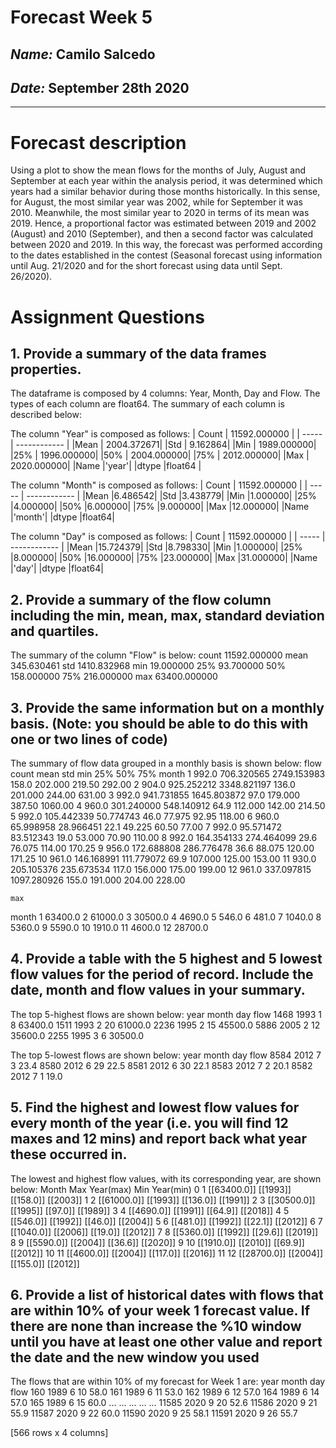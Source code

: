 # Forecast Week 5
## *Name:* Camilo Salcedo
## *Date:* September 28th 2020
___

# Forecast description

Using a plot to show the mean flows for the months of July, August and September at each year within the analysis period, it was determined which years had a similar behavior during those months historically. In this sense, for August, the most similar year was 2002, while for September it was 2010. Meanwhile, the most similar year to 2020 in terms of its mean was 2019. Hence, a proportional factor was estimated between 2019 and 2002 (August) and 2010 (September), and then a second factor was calculated between 2020 and 2019. In this way, the forecast was performed according to the dates established in the contest (Seasonal forecast using information until Aug. 21/2020 and for the short forecast using data until Sept. 26/2020).

# Assignment Questions
## 1. Provide a summary of the data frames properties.
The dataframe is composed by 4 columns: Year, Month, Day and Flow. The types of each column are float64. The summary of each column is described below:

The column "Year" is composed as follows:
| Count | 11592.000000 |
| ----- | ------------ |
|Mean | 2004.372671|
|Std  |    9.162864|
|Min  | 1989.000000|
|25%  | 1996.000000|
|50%  | 2004.000000|
|75%  | 2012.000000|
|Max  | 2020.000000|
|Name |'year'|
|dtype  |float64 |

 The column "Month" is composed as follows:
| Count | 11592.000000 |
| ----- | ------------ |
 |Mean  |6.486542|
 |Std |3.438779|
 |Min |1.000000|
 |25% |4.000000|
 |50% |6.000000|
 |75% |9.000000|
 |Max |12.000000|
 |Name  |'month'|
 |dtype |float64|

 The column "Day" is composed as follows:
 | Count | 11592.000000 |
 | ----- | ------------ |
 |Mean  |15.724379|
 |Std |8.798330|
 |Min |1.000000|
 |25% |8.000000|
 |50% |16.000000|
 |75% |23.000000|
 |Max |31.000000|
 |Name  |'day'|
 |dtype |float64|


## 2. Provide a summary of the flow column including the min, mean, max, standard deviation and quartiles.

The summary of the column "Flow" is below:
count  11592.000000
mean     345.630461
std     1410.832968
min       19.000000
25%       93.700000
50%      158.000000
75%      216.000000
max    63400.000000

## 3.  Provide the same information but on a monthly basis. (Note: you should be able to do this with one or two lines of code)

The summary of flow data grouped in a monthly basis is shown below:         flow                                                            \
count        mean          std    min      25%     50%      75%
month
1      992.0  706.320565  2749.153983  158.0  202.000  219.50   292.00
2      904.0  925.252212  3348.821197  136.0  201.000  244.00   631.00
3      992.0  941.731855  1645.803872   97.0  179.000  387.50  1060.00
4      960.0  301.240000   548.140912   64.9  112.000  142.00   214.50
5      992.0  105.442339    50.774743   46.0   77.975   92.95   118.00
6      960.0   65.998958    28.966451   22.1   49.225   60.50    77.00
7      992.0   95.571472    83.512343   19.0   53.000   70.90   110.00
8      992.0  164.354133   274.464099   29.6   76.075  114.00   170.25
9      956.0  172.688808   286.776478   36.6   88.075  120.00   171.25
10     961.0  146.168991   111.779072   69.9  107.000  125.00   153.00
11     930.0  205.105376   235.673534  117.0  156.000  175.00   199.00
12     961.0  337.097815  1097.280926  155.0  191.000  204.00   228.00


    max
month
1      63400.0
2      61000.0
3      30500.0
4       4690.0
5        546.0
6        481.0
7       1040.0
8       5360.0
9       5590.0
10      1910.0
11      4600.0
12     28700.0


## 4. Provide a table with the 5 highest and 5 lowest flow values for the period of record. Include the date, month and flow values in your summary.

The top 5-highest flows are shown below:
      year  month  day     flow
1468  1993      1    8  63400.0
1511  1993      2   20  61000.0
2236  1995      2   15  45500.0
5886  2005      2   12  35600.0
2255  1995      3    6  30500.0

 The top 5-lowest flows are shown below:
      year  month  day  flow
8584  2012      7    3  23.4
8580  2012      6   29  22.5
8581  2012      6   30  22.1
8583  2012      7    2  20.1
8582  2012      7    1  19.0

## 5. Find the highest and lowest flow values for every month of the year (i.e. you will find 12 maxes and 12 mins) and report back what year these occurred in.

The lowest and highest flow values, with its corresponding year, are shown below:
  Month          Max Year(max)        Min Year(min)
0      1  [[63400.0]]  [[1993]]  [[158.0]]  [[2003]]
1      2  [[61000.0]]  [[1993]]  [[136.0]]  [[1991]]
2      3  [[30500.0]]  [[1995]]   [[97.0]]  [[1989]]
3      4   [[4690.0]]  [[1991]]   [[64.9]]  [[2018]]
4      5    [[546.0]]  [[1992]]   [[46.0]]  [[2004]]
5      6    [[481.0]]  [[1992]]   [[22.1]]  [[2012]]
6      7   [[1040.0]]  [[2006]]   [[19.0]]  [[2012]]
7      8   [[5360.0]]  [[1992]]   [[29.6]]  [[2019]]
8      9   [[5590.0]]  [[2004]]   [[36.6]]  [[2020]]
9     10   [[1910.0]]  [[2010]]   [[69.9]]  [[2012]]
10    11   [[4600.0]]  [[2004]]  [[117.0]]  [[2016]]
11    12  [[28700.0]]  [[2004]]  [[155.0]]  [[2012]]

## 6. Provide a list of historical dates with flows that are within 10% of your week 1 forecast value. If there are none than increase the %10 window until you have at least one other value and report the date and the new window you used

The flows that are within 10% of my forecast for Week 1 are:
      year  month  day  flow
160    1989      6   10  58.0
161    1989      6   11  53.0
162    1989      6   12  57.0
164    1989      6   14  57.0
165    1989      6   15  60.0
...     ...    ...  ...   ...
11585  2020      9   20  52.6
11586  2020      9   21  55.9
11587  2020      9   22  60.0
11590  2020      9   25  58.1
11591  2020      9   26  55.7

[566 rows x 4 columns]
